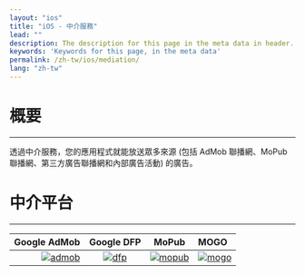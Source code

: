 ```yaml
---
layout: "ios"
title: "iOS - 中介服務"
lead: ""
description: The description for this page in the meta data in header.
keywords: 'Keywords for this page, in the meta data'
permalink: /zh-tw/ios/mediation/
lang: "zh-tw"
---
```

# 概要
---
透過中介服務，您的應用程式就能放送眾多來源 (包括 AdMob 聯播網、MoPub 聯播網、第三方廣告聯播網和內部廣告活動) 的廣告。


# 中介平台
---

Google AdMob    |  Google DFP |      MoPub   |   MOGO
--------------: | :----------:| :-----------:| :-------
[![admob]][1]   | [![dfp]][2] | [![mopub]][3]| [![mogo]][4]



[admob]: {{site.baseurl}}/assets/img/admob-logo.png
[dfp]:   {{site.baseurl}}/assets/img/dfp-logo.png
[mopub]: {{site.baseurl}}/assets/img/mopub-logo.png
[mogo]: {{site.baseurl}}/assets/img/mogo-logo.png

[1]: admob
[2]: dfp
[3]: mopub
[4]: mogo
